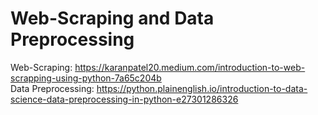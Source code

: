 # Web-Scraping and Data Preprocessing
Web-Scraping: https://karanpatel20.medium.com/introduction-to-web-scrapping-using-python-7a65c204b
<br>
Data Preprocessing: https://python.plainenglish.io/introduction-to-data-science-data-preprocessing-in-python-e27301286326
